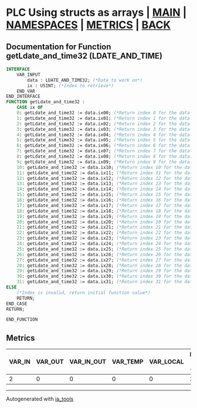 # PLC Using structs as arrays | [MAIN] | [NAMESPACES] | [METRICS] | [BACK]  

## Documentation for Function getLdate_and_time32 (LDATE_AND_TIME)  

```pascal
INTERFACE
    VAR_INPUT
        data : LDATE_AND_TIME32; (*Data to work on*)
        ix : USINT; (*Index to retrieve*)
    END_VAR
END_INTERFACE
FUNCTION getLdate_and_time32 :
    CASE ix OF
	0: getLdate_and_time32 := data.ix00; (*Return index 0 for the data struct*)
	1: getLdate_and_time32 := data.ix01; (*Return index 1 for the data struct*)
	2: getLdate_and_time32 := data.ix02; (*Return index 2 for the data struct*)
	3: getLdate_and_time32 := data.ix03; (*Return index 3 for the data struct*)
	4: getLdate_and_time32 := data.ix04; (*Return index 4 for the data struct*)
	5: getLdate_and_time32 := data.ix05; (*Return index 5 for the data struct*)
	6: getLdate_and_time32 := data.ix06; (*Return index 6 for the data struct*)
	7: getLdate_and_time32 := data.ix07; (*Return index 7 for the data struct*)
	8: getLdate_and_time32 := data.ix08; (*Return index 8 for the data struct*)
	9: getLdate_and_time32 := data.ix09; (*Return index 9 for the data struct*)
	10: getLdate_and_time32 := data.ix10; (*Return index 10 for the data struct*)
	11: getLdate_and_time32 := data.ix11; (*Return index 11 for the data struct*)
	12: getLdate_and_time32 := data.ix12; (*Return index 12 for the data struct*)
	13: getLdate_and_time32 := data.ix13; (*Return index 13 for the data struct*)
	14: getLdate_and_time32 := data.ix14; (*Return index 14 for the data struct*)
	15: getLdate_and_time32 := data.ix15; (*Return index 15 for the data struct*)
	16: getLdate_and_time32 := data.ix16; (*Return index 16 for the data struct*)
	17: getLdate_and_time32 := data.ix17; (*Return index 17 for the data struct*)
	18: getLdate_and_time32 := data.ix18; (*Return index 18 for the data struct*)
	19: getLdate_and_time32 := data.ix19; (*Return index 19 for the data struct*)
	20: getLdate_and_time32 := data.ix20; (*Return index 20 for the data struct*)
	21: getLdate_and_time32 := data.ix21; (*Return index 21 for the data struct*)
	22: getLdate_and_time32 := data.ix22; (*Return index 22 for the data struct*)
	23: getLdate_and_time32 := data.ix23; (*Return index 23 for the data struct*)
	24: getLdate_and_time32 := data.ix24; (*Return index 24 for the data struct*)
	25: getLdate_and_time32 := data.ix25; (*Return index 25 for the data struct*)
	26: getLdate_and_time32 := data.ix26; (*Return index 26 for the data struct*)
	27: getLdate_and_time32 := data.ix27; (*Return index 27 for the data struct*)
	28: getLdate_and_time32 := data.ix28; (*Return index 28 for the data struct*)
	29: getLdate_and_time32 := data.ix29; (*Return index 29 for the data struct*)
	30: getLdate_and_time32 := data.ix30; (*Return index 30 for the data struct*)
	31: getLdate_and_time32 := data.ix31; (*Return index 31 for the data struct*)
ELSE
	(*Index is invalid, return initial function value*)
	RETURN;
END_CASE
RETURN;

END_FUNCTION
```

## Metrics  

| VAR_IN | VAR_OUT | VAR_IN_OUT | VAR_TEMP | VAR_LOCAL | Lines of code | Maintainable size |
| ------ | ------- | ---------- | --------- | -------- | ------------- | ----------------- |
| 2 | 0 | 0 | 0 | 0 | 38 | 42 |  

---
Autogenerated with [ia_tools](https://github.com/tkucic/ia_tools)  

[MAIN]: ../../../../index_st.md
[NAMESPACES]: ../../nsList_st.md
[METRICS]: ../../../metrics_st.md
[BACK]: ../nsMain_st.md
